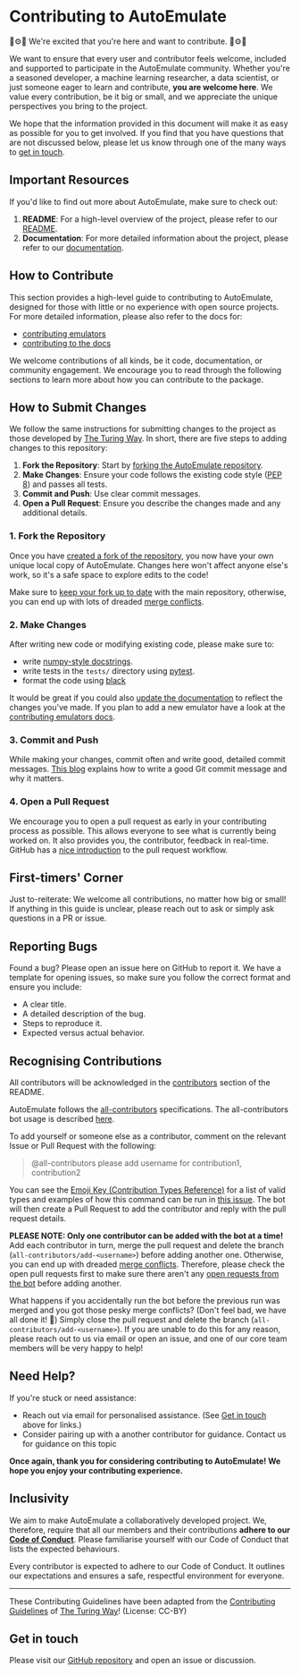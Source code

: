 # Contributing to AutoEmulate

💫⚙️🤖 We're excited that you're here and want to contribute. 🤖⚙️💫

We want to ensure that every user and contributor feels welcome, included and supported to participate in the AutoEmulate community. Whether you're a seasoned developer, a machine learning researcher, a data scientist, or just someone eager to learn and contribute, **you are welcome here**. We value every contribution, be it big or small, and we appreciate the unique perspectives you bring to the project.

We hope that the information provided in this document will make it as easy as possible for you to get involved. If you find that you have questions that are not discussed below, please let us know through one of the many ways to [get in touch](#get-in-touch).

## Important Resources

If you'd like to find out more about AutoEmulate, make sure to check out:

1. **README**: For a high-level overview of the project, please refer to our [README](https://github.com/alan-turing-institute/autoemulate/blob/main/README.md).
2. **Documentation**: For more detailed information about the project, please refer to our [documentation](https://alan-turing-institute.github.io/autoemulate).

## How to Contribute

This section provides a high-level guide to contributing to AutoEmulate, designed for those with little or no experience with open source projects. For more detailed information, please also refer to the docs for:

* [contributing emulators](https://alan-turing-institute.github.io/autoemulate/community/contributing-emulators.html)
* [contributing to the docs](https://alan-turing-institute.github.io/autoemulate/community/contributing-docs.html)

We welcome contributions of all kinds, be it code, documentation, or community engagement. We encourage you to read through the following sections to learn more about how you can contribute to the package.

## How to Submit Changes

We follow the same instructions for submitting changes to the project as those developed by [The Turing Way](https://github.com/the-turing-way/the-turing-way/blob/main/CONTRIBUTING.md#making-a-change-with-a-pull-request). In short, there are five steps to adding changes to this repository:

1. **Fork the Repository**: Start by [forking the AutoEmulate repository](https://github.com/alan-turing-institute/autoemulate/fork).
2. **Make Changes**: Ensure your code follows the existing code style ([PEP 8](https://peps.python.org/pep-0008/)) and passes all tests.
3. **Commit and Push**: Use clear commit messages.
4. **Open a Pull Request**: Ensure you describe the changes made and any additional details.

### 1. Fork the Repository

Once you have [created a fork of the repository](https://github.com/alan-turing-institute/autoemulate/fork), you now have your own unique local copy of AutoEmulate. Changes here won't affect anyone else's work, so it's a safe space to explore edits to the code!

Make sure to [keep your fork up to date](https://docs.github.com/en/pull-requests/collaborating-with-pull-requests/working-with-forks/syncing-a-fork) with the main repository, otherwise, you can end up with lots of dreaded [merge conflicts](https://docs.github.com/en/pull-requests/collaborating-with-pull-requests/addressing-merge-conflicts/about-merge-conflicts).

### 2. Make Changes

After writing new code or modifying existing code, please make sure to:

* write [numpy-style docstrings](https://numpydoc.readthedocs.io/en/latest/format.html).
* write tests in the `tests/` directory using [pytest](https://docs.pytest.org/en/7.4.x/).
* format the code using [black](https://github.com/psf/black)

It would be great if you could also [update the documentation](https://alan-turing-institute.github.io/autoemulate/community/contributing-docs.html) to reflect the changes you've made. If you plan to add a new emulator have a look at the [contributing emulators docs](https://alan-turing-institute.github.io/autoemulate/community/contributing-emulators.html).

### 3. Commit and Push

While making your changes, commit often and write good, detailed commit messages. [This blog](https://chris.beams.io/posts/git-commit/) explains how to write a good Git commit message and why it matters.

### 4. Open a Pull Request

We encourage you to open a pull request as early in your contributing process as possible. This allows everyone to see what is currently being worked on. It also provides you, the contributor, feedback in real-time. GitHub has a [nice introduction](https://guides.github.com/introduction/flow) to the pull request workflow.

## First-timers' Corner

Just to-reiterate: We welcome all contributions, no matter how big or small! If anything in this guide is unclear, please reach out to ask or simply ask questions in a PR or issue.

## Reporting Bugs

Found a bug? Please open an issue here on GitHub to report it. We have a template for opening issues, so make sure you follow the correct format and ensure you include:

* A clear title.
* A detailed description of the bug.
* Steps to reproduce it.
* Expected versus actual behavior.

## Recognising Contributions

All contributors will be acknowledged in the [contributors](https://github.com/alan-turing-institute/autoemulate/tree/main#contributors) section of the README.

AutoEmulate follows the [all-contributors](https://github.com/kentcdodds/all-contributors#emoji-key) specifications. The all-contributors bot usage is described [here](https://allcontributors.org/docs/en/bot/usage).

To add yourself or someone else as a contributor, comment on the relevant Issue or Pull Request with the following:

> @all-contributors please add username for contribution1, contribution2

You can see the [Emoji Key (Contribution Types Reference)](https://allcontributors.org/docs/en/emoji-key) for a list of valid <contribution> types and examples of how this command can be run in [this issue](https://github.com/alan-turing-institute/autoemulate/issues/94). The bot will then create a Pull Request to add the contributor and reply with the pull request details.

**PLEASE NOTE: Only one contributor can be added with the bot at a time!** Add each contributor in turn, merge the pull request and delete the branch (`all-contributors/add-<username>`) before adding another one. Otherwise, you can end up with dreaded [merge conflicts](https://help.github.com/articles/about-merge-conflicts). Therefore, please check the open pull requests first to make sure there aren't any [open requests from the bot](https://github.com/alan-turing-institute/autoemulate/pulls/app%2Fallcontributors) before adding another.

What happens if you accidentally run the bot before the previous run was merged and you got those pesky merge conflicts? (Don't feel bad, we have all done it! 🙈) Simply close the pull request and delete the branch (`all-contributors/add-<username>`). If you are unable to do this for any reason, please <!-- let us know on Slack <link to Slack>--> reach out to us via email or open an issue, and one of our core team members will be very happy to help!

## Need Help?

If you're stuck or need assistance:

<!-- #TODO #148 - Check our [FAQ](<ADD LINK TO FAQ DOCUMENT>) section first. -->
* Reach out <!-- on Slack or --> via email for personalised assistance. (See [Get in touch](#get-in-touch) above for links.)
* Consider pairing up with a another contributor for guidance. <!-- You can always find us in the Slack channel and we're happy to chat! -->Contact us for guidance on this topic

**Once again, thank you for considering contributing to AutoEmulate! We hope you enjoy your contributing experience.**

## Inclusivity

We aim to make AutoEmulate a collaboratively developed project. We, therefore, require that all our members and their contributions **adhere to our [Code of Conduct](https://github.com/alan-turing-institute/autoemulate/blob/main/CODE_OF_CONDUCT.md)**. Please familiarise yourself with our Code of Conduct that lists the expected behaviours.

Every contributor is expected to adhere to our Code of Conduct. It outlines our expectations and ensures a safe, respectful environment for everyone.

----

These Contributing Guidelines have been adapted from the [Contributing Guidelines](https://github.com/the-turing-way/the-turing-way/blob/main/CONTRIBUTING.md#recognising-contributions) of [The Turing Way](https://github.com/the-turing-way/the-turing-way)! (License: CC-BY)

## Get in touch

Please visit our [GitHub repository](https://github.com/alan-turing-institute/autoemulate) and open an issue or discussion.

<!-- The easiest way to get involved with the active development of AutoEmulate is to join our regular community calls. The community calls are currently on a hiatus but if you are interested in participating in the forthcoming community calls, which will start in 2024, you should join our Slack workspace, where conversation about when to hold the community calls in the future will take place. -->

<!--
**Slack Workspace**: Join our [AutoEmulate Slack channel](<LINK TO SIGN-UP OR TO THE SLACK TEAM>) for discussions, queries, and community interactions. Send us an email at kwesterling@turing.ac.uk to request an invite.
-->